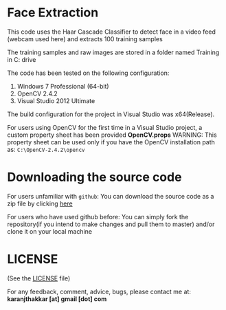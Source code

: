 # Face Extraction

This code uses the Haar Cascade Classifier to detect face in a video feed (webcam used here) and extracts 100 training samples

The training samples and raw images are stored in a folder named Training in C: drive

The code has been tested on the following configuration:

1. Windows 7 Professional (64-bit)
2. OpenCV 2.4.2
3. Visual Studio 2012 Ultimate

The build configuration for the project in Visual Studio was x64(Release).

For users using OpenCV for the first time in a Visual Studio project, a custom property sheet has been provided **OpenCV.props**
WARNING: This property sheet can be used only if you have the OpenCV installation path as: `C:\OpenCV-2.4.2\opencv`

# Downloading the source code

For users unfamiliar with `github`: You can download the source code as a zip file by clicking [here](https://github.com/karanjthakkar/face-extraction/archive/master.zip)

For users who have used github before: You can simply fork the repository(if you intend to make changes and pull them to master) and/or clone it on your local machine

# LICENSE

(See the [LICENSE](https://github.com/karanjthakkar/face-extraction/blob/master/LICENSE.txt) file)

For any feedback, comment, advice, bugs, please contact me at:
**karanjthakkar [at] gmail [dot] com**